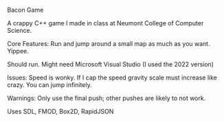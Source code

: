 Bacon Game

A crappy C++ game I made in class at Neumont College of Computer Science.


Core Features: 
  Run and jump around a small map as much as you want. Yippee.

Should run. Might need Microsoft Visual Studio (I used the 2022 version)

Issues: 
  Speed is wonky. If I cap the speed gravity scale must increase like crazy.
  You can jump infinitely.

Warnings:
  Only use the final push; other pushes are likely to not work.

Uses SDL, FMOD, Box2D, RapidJSON
